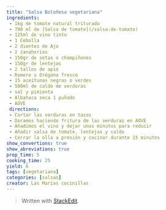 ```yaml
---
title: "Salsa Boloñesa vegetariana"
ingredients:
 - 1kg de tomate natural triturado
 - 700 ml de [Salsa de tomate](/salsa-de-tomate)
 - 125ml de vino tinto
 - 1 Cebolla
 - 2 dientes de Ajo
 - 2 zanahorias
 - 150gr de setas o champiñones
 - 150gr de lentejas
 - 2 tallos de apio
 - Romero u Orégano fresco
 - 15 aceitunas negras o verdes
 - 500ml de caldo de verduras
 - sal y pimienta
 - Albahaca seca 1 puñado
 - AOVE
 directions:
 - Cortar las verduras en tacos
 - Doramos haciendo fritura de las verduras en AOVE
 - Añadimos el vino y dejar unos minutos para reducir
 - Añadir salsa de tomate, lentejas y caldo
 - Cerrar la olla a presión y cocinar durante 15 minutos
show_convertions: true
show_abreviations: true
prep_time: 5
cooking_time: 25
yield: 6
tags: [vegetariana]
categories: [salsas]
creator: Las Marías cocinillas
---
```


 

> Written with [StackEdit](https://stackedit.io/).
<!--stackedit_data:
eyJoaXN0b3J5IjpbMTg5MjU3NTA0OV19
-->